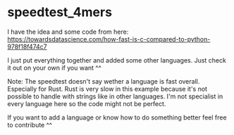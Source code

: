 # speedtest_4mers
I have the idea and some code from here:
https://towardsdatascience.com/how-fast-is-c-compared-to-python-978f18f474c7

I just put everything together and added some other languages.
Just check it out on your own if you want ^^

Note: The speedtest doesn't say wether a language is fast overall. Especially for Rust. Rust is very slow in this example because it's not possible to handle with strings like in other languages.
I'm not specialist in every language here so the code might not be perfect.

If you want to add a language or know how to do something better feel free to contribute ^^
